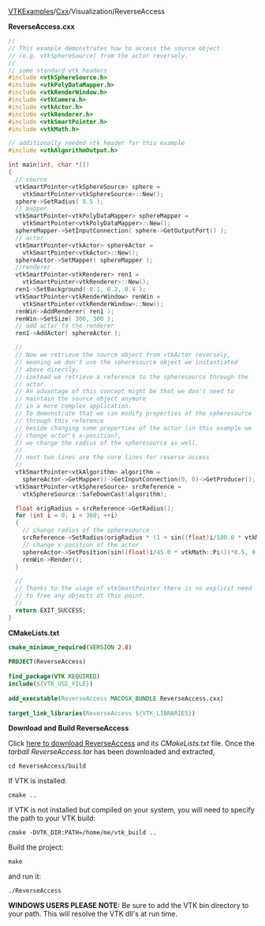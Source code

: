 [VTKExamples](/index/)/[Cxx](/Cxx)/Visualization/ReverseAccess

**ReverseAccess.cxx**
```c++
//
// This example demonstrates how to access the source object
// (e.g. vtkSphereSource) from the actor reversely.
//
// some standard vtk headers
#include <vtkSphereSource.h>
#include <vtkPolyDataMapper.h>
#include <vtkRenderWindow.h>
#include <vtkCamera.h>
#include <vtkActor.h>
#include <vtkRenderer.h>
#include <vtkSmartPointer.h>
#include <vtkMath.h>

// additionally needed vtk header for this example
#include <vtkAlgorithmOutput.h>

int main(int, char *[])
{
  // source
  vtkSmartPointer<vtkSphereSource> sphere =
    vtkSmartPointer<vtkSphereSource>::New();
  sphere->SetRadius( 0.5 );
  // mapper
  vtkSmartPointer<vtkPolyDataMapper> sphereMapper =
    vtkSmartPointer<vtkPolyDataMapper>::New();
  sphereMapper->SetInputConnection( sphere->GetOutputPort() );
  // actor
  vtkSmartPointer<vtkActor> sphereActor =
    vtkSmartPointer<vtkActor>::New();
  sphereActor->SetMapper( sphereMapper );
  //renderer
  vtkSmartPointer<vtkRenderer> ren1 =
    vtkSmartPointer<vtkRenderer>::New();
  ren1->SetBackground( 0.1, 0.2, 0.4 );
  vtkSmartPointer<vtkRenderWindow> renWin =
    vtkSmartPointer<vtkRenderWindow>::New();
  renWin->AddRenderer( ren1 );
  renWin->SetSize( 300, 300 );
  // add actor to the renderer
  ren1->AddActor( sphereActor );

  //
  // Now we retrieve the source object from vtkActor reversely,
  // meaning we don't use the spheresource object we instantiated
  // above directly,
  // instead we retrieve a reference to the spheresource through the
  // actor.
  // An advantage of this concept might be that we don't need to
  // maintain the source object anymore
  // in a more complex application.
  // To demonstrate that we can modify properties of the spheresource
  // through this reference
  // beside changing some properties of the actor (in this example we
  // change actor's x-position),
  // we change the radius of the spheresource as well.
  //
  // next two lines are the core lines for reverse access
  //
  vtkSmartPointer<vtkAlgorithm> algorithm =
    sphereActor->GetMapper()->GetInputConnection(0, 0)->GetProducer();
  vtkSmartPointer<vtkSphereSource> srcReference =
    vtkSphereSource::SafeDownCast(algorithm);

  float origRadius = srcReference->GetRadius();
  for (int i = 0; i < 360; ++i)
  {
    // change radius of the spheresource
    srcReference->SetRadius(origRadius * (1 + sin((float)i/180.0 * vtkMath::Pi())));
    // change x-position of the actor
    sphereActor->SetPosition(sin((float)i/45.0 * vtkMath::Pi())*0.5, 0, 0);
    renWin->Render();
  }

  //
  // Thanks to the usage of vtkSmartPointer there is no explicit need
  // to free any objects at this point.
  //
  return EXIT_SUCCESS;
}
```
**CMakeLists.txt**
```cmake
cmake_minimum_required(VERSION 2.8)
 
PROJECT(ReverseAccess)
 
find_package(VTK REQUIRED)
include(${VTK_USE_FILE})
 
add_executable(ReverseAccess MACOSX_BUNDLE ReverseAccess.cxx)
 
target_link_libraries(ReverseAccess ${VTK_LIBRARIES})
```

**Download and Build ReverseAccess**

Click [here to download ReverseAccess](https://github.com/lorensen/VTKWikiExamplesTarballs/raw/master/ReverseAccess.tar) and its *CMakeLists.txt* file.
Once the *tarball ReverseAccess.tar* has been downloaded and extracted,
```
cd ReverseAccess/build 
```
If VTK is installed:
```
cmake ..
```
If VTK is not installed but compiled on your system, you will need to specify the path to your VTK build:
```
cmake -DVTK_DIR:PATH=/home/me/vtk_build ..
```
Build the project:
```
make
```
and run it:
```
./ReverseAccess
```
**WINDOWS USERS PLEASE NOTE:** Be sure to add the VTK bin directory to your path. This will resolve the VTK dll's at run time.

